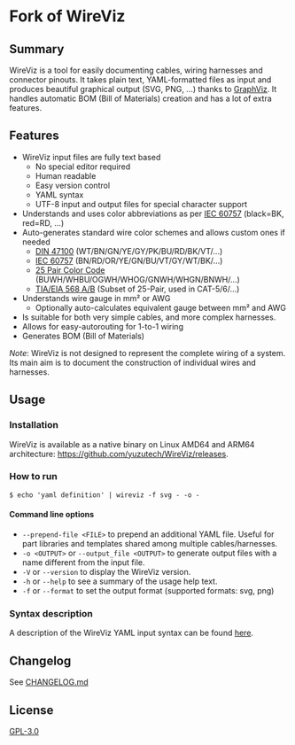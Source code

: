 # Fork of WireViz

## Summary

WireViz is a tool for easily documenting cables, wiring harnesses and connector pinouts.
It takes plain text, YAML-formatted files as input and produces beautiful graphical output (SVG, PNG, ...) thanks to [GraphViz](https://www.graphviz.org/).
It handles automatic BOM (Bill of Materials) creation and has a lot of extra features.

## Features

* WireViz input files are fully text based
  * No special editor required
  * Human readable
  * Easy version control
  * YAML syntax
  * UTF-8 input and output files for special character support
* Understands and uses color abbreviations as per [IEC 60757](https://en.wikipedia.org/wiki/Electronic_color_code#Color_band_system) (black=BK, red=RD, ...)
  <!-- * Optionally outputs colors as abbreviation (e.g. 'YE'), full name (e.g. 'yellow') or hex value (e.g. '#ffff00'), with choice of UPPER or lower case (#158) -->
* Auto-generates standard wire color schemes and allows custom ones if needed
  * [DIN 47100](https://en.wikipedia.org/wiki/DIN_47100) (WT/BN/GN/YE/GY/PK/BU/RD/BK/VT/...)
  * [IEC 60757](https://en.wikipedia.org/wiki/Electronic_color_code#Color_band_system)   (BN/RD/OR/YE/GN/BU/VT/GY/WT/BK/...)
  * [25 Pair Color Code](https://en.wikipedia.org/wiki/25-pair_color_code#Color_coding) (BUWH/WHBU/OGWH/WHOG/GNWH/WHGN/BNWH/...)
  * [TIA/EIA 568 A/B](https://en.wikipedia.org/wiki/TIA/EIA-568#Wiring)  (Subset of 25-Pair, used in CAT-5/6/...)
* Understands wire gauge in mm² or AWG
  * Optionally auto-calculates equivalent gauge between mm² and AWG
* Is suitable for both very simple cables, and more complex harnesses.
* Allows for easy-autorouting for 1-to-1 wiring
* Generates BOM (Bill of Materials)

_Note_: WireViz is not designed to represent the complete wiring of a system. Its main aim is to document the construction of individual wires and harnesses.

## Usage

### Installation

WireViz is available as a native binary on Linux AMD64 and ARM64 architecture: https://github.com/yuzutech/WireViz/releases.

### How to run

```
$ echo 'yaml definition' | wireviz -f svg - -o -
```

#### Command line options

- `--prepend-file <FILE>` to prepend an additional YAML file. Useful for part libraries and templates shared among multiple cables/harnesses.
- `-o <OUTPUT>` or `--output_file <OUTPUT>` to generate output files with a name different from the input file.
- `-V` or `--version` to display the WireViz version.
- `-h` or `--help` to see a summary of the usage help text.
- `-f` or `--format` to set the output format (supported formats: svg, png)

### Syntax description

A description of the WireViz YAML input syntax can be found [here](syntax.md).

## Changelog

See [CHANGELOG.md](CHANGELOG.md)

## License

[GPL-3.0](../LICENSE)
